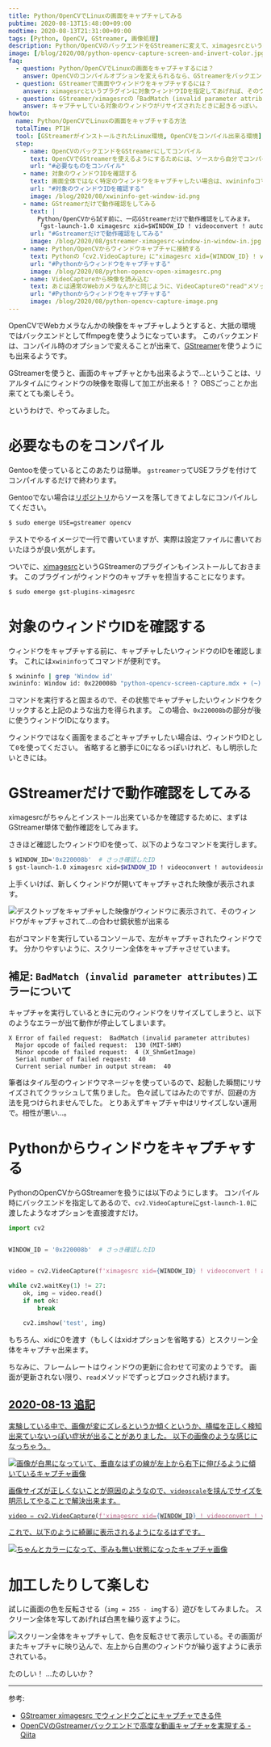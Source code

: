 ```yaml
---
title: Python/OpenCVでLinuxの画面をキャプチャしてみる
pubtime: 2020-08-13T15:48:00+09:00
modtime: 2020-08-13T21:31:00+09:00
tags: [Python, OpenCV, GStreamer, 画像処理]
description: Python/OpenCVのバックエンドをGStreamerに変えて、ximagesrcというプラグインを使ってLinuxの画面をキャプチャしてみました。（コンパイルさえやってしまえば）すごく簡単に出来て、かつ色々やれそうな感じがあります。たのしい。
image: [/blog/2020/08/python-opencv-capture-screen-and-invert-color.jpg]
faq:
  - question: Python/OpenCVでLinuxの画面をキャプチャするには？
    answer: OpenCVのコンパイルオプションを変えられるなら、GStreamerをバックエンドにしてximagesrcを使うのが楽そうです。
  - question: GStreamerで画面やウィンドウをキャプチャするには？
    answer: ximagesrcというプラグインに対象ウィンドウIDを指定してあげれば、そのウィンドウをキャプチャした映像を取得することが出来ます。
  - question: GStreamer/ximagesrcの「BadMatch (invalid parameter attributes)」ってエラーはいつ発生するの？
    answer: キャプチャしている対象のウィンドウがリサイズされたときに起きるっぽい。
howto:
  name: Python/OpenCVでLinuxの画面をキャプチャする方法
  totalTime: PT1H
  tool: [GStreamerがインストールされたLinux環境, OpenCVをコンパイル出来る環境]
  step:
    - name: OpenCVのバックエンドをGStreamerにしてコンパイル
      text: OpenCVでGStreamerを使えるようにするためには、ソースから自分でコンパイルする必要があります。ので、コンパイルします。
      url: "#必要なものをコンパイル"
    - name: 対象のウィンドウIDを確認する
      text: 画面全体ではなく特定のウィンドウをキャプチャしたい場合は、xwininfoコマンドで対象のウィンドウIDを確認します。
      url: "#対象のウィンドウIDを確認する"
      image: /blog/2020/08/xwininfo-get-window-id.png
    - name: GStreamerだけで動作確認をしてみる
      text: |
        Python/OpenCVから試す前に、一応GStreamerだけで動作確認をしてみます。
        「gst-launch-1.0 ximagesrc xid=$WINDOW_ID ! videoconvert ! autovideosink」とすると、キャプチャ結果をプレビュー出来ます。
      url: "#Gstreamerだけで動作確認をしてみる"
      image: /blog/2020/08/gstreamer-ximagesrc-window-in-window-in.jpg
    - name: Python/OpenCVからウィンドウキャプチャに接続する
      text: Pythonの「cv2.VideoCapture」に"ximagesrc xid={WINDOW_ID} ! videoconvert ! appsink"を渡すと、ウィンドウやスクリーンをWebカメラや動画ファイルのようにして開くことが出来ます。
      url: "#Pythonからウィンドウをキャプチャする"
      image: /blog/2020/08/python-opencv-open-ximagesrc.png
    - name: VideoCaptureから映像を読み込む
      text: あとは通常のWebカメラなんかと同じように、VideoCaptureの"read"メソッドを使ってフレーム画像を取得します。
      url: "#Pythonからウィンドウをキャプチャする"
      image: /blog/2020/08/python-opencv-capture-image.png
---
```


OpenCVでWebカメラなんかの映像をキャプチャしようとすると、大抵の環境ではバックエンドとしてffmpegを使うようになっています。
このバックエンドは、コンパイル時のオプションで変えることが出来て、[GStreamer](https://gstreamer.freedesktop.org/)を使うようにも出来るようです。

GStreamerを使うと、画面のキャプチャとかも出来るようで…ということは、リアルタイムにウィンドウの映像を取得して加工が出来る！？
OBSごっことか出来てとても楽しそう。

というわけで、やってみました。


# 必要なものをコンパイル

Gentooを使っているとこのあたりは簡単。
`gstreamer`ってUSEフラグを付けてコンパイルするだけで終わります。

Gentooでない場合は[リポジトリ](https://github.com/opencv/opencv)からソースを落してきてよしなにコンパイルしてください。

``` bash
$ sudo emerge USE=gstreamer opencv
```

テストでやるイメージで一行で書いていますが、実際は設定ファイルに書いておいたほうが良い気がします。

ついでに、[ximagesrc](https://gstreamer.freedesktop.org/documentation/ximagesrc/index.html)というGStreamerのプラグインもインストールしておきます。
このプラグインがウィンドウのキャプチャを担当することになります。

``` bash
$ sudo emerge gst-plugins-ximagesrc
```


# 対象のウィンドウIDを確認する

ウィンドウをキャプチャする前に、キャプチャしたいウィンドウのIDを確認します。
これには`xwininfo`ってコマンドが便利です。

``` bash
$ xwininfo | grep 'Window id'
xwininfo: Window id: 0x220008b "python-opencv-screen-capture.mdx + (~) - VIM"
```

コマンドを実行すると固まるので、その状態でキャプチャしたいウィンドウをクリックすると上記のような出力を得られます。
この場合、`0x220008b`の部分が後に使うウィンドウIDになります。

ウィンドウではなく画面をまるごとキャプチャしたい場合は、ウィンドウIDとして`0`を使ってください。
省略すると勝手に0になるっぽいけれど、もし明示したいときには。


# GStreamerだけで動作確認をしてみる

ximagesrcがちゃんとインストール出来ているかを確認するために、まずはGStreamer単体で動作確認をしてみます。

さきほど確認したウィンドウIDを使って、以下のようなコマンドを実行します。

``` bash
$ WINDOW_ID='0x220008b'  # さっき確認したID
$ gst-launch-1.0 ximagesrc xid=$WINDOW_ID ! videoconvert ! autovideosink
```

上手くいけば、新しくウィンドウが開いてキャプチャされた映像が表示されます。

![デスクトップをキャプチャした映像がウィンドウに表示されて、そのウィンドウがキャプチャされて…の合わせ鏡状態が出来る](/blog/2020/08/gstreamer-ximagesrc-window-in-window-in.jpg "1200x750")

右がコマンドを実行しているコンソールで、左がキャプチャされたウィンドウです。
分かりやすいように、スクリーン全体をキャプチャさせています。

## 補足: `BadMatch (invalid parameter attributes)`エラーについて

キャプチャを実行しているときに元のウィンドウをリサイズしてしまうと、以下のようなエラーが出て動作が停止してしまいます。

```
X Error of failed request:  BadMatch (invalid parameter attributes)
  Major opcode of failed request:  130 (MIT-SHM)
  Minor opcode of failed request:  4 (X_ShmGetImage)
  Serial number of failed request:  40
  Current serial number in output stream:  40
```

筆者はタイル型のウィンドウマネージャを使っているので、起動した瞬間にリサイズされてクラッシュして焦りました。
色々試してはみたのですが、回避の方法を見つけられませんでした。
とりあえずキャプチャ中はリサイズしない運用で。相性が悪い…。


# Pythonからウィンドウをキャプチャする

PythonのOpenCVからGStreamerを扱うには以下のようにします。
コンパイル時にバックエンドを指定してあるので、`cv2.VideoCapture`に`gst-launch-1.0`に渡したようなオプションを直接渡すだけ。

``` python
import cv2


WINDOW_ID = '0x220008b'  # さっき確認したID


video = cv2.VideoCapture(f'ximagesrc xid={WINDOW_ID} ! videoconvert ! appsink')

while cv2.waitKey(1) != 27:
    ok, img = video.read()
    if not ok:
        break

    cv2.imshow('test', img)
```

もちろん、xidに0を渡す（もしくはxidオプションを省略する）とスクリーン全体をキャプチャ出来ます。

ちなみに、フレームレートはウィンドウの更新に合わせて可変のようです。
画面が更新されない限り、`read`メソッドでずっとブロックされ続けます。

<ins date="2020-08-13">

## 2020-08-13 追記

実験している中で、画像が変にズレるというか傾くというか、横幅を正しく検知出来ていないっぽい症状が出ることがありました。
以下の画像のような感じになっちゃう。

![画像が白黒になっていて、垂直なはずの線が左上から右下に伸びるように傾いているキャプチャ画像](/blog/2020/08/ximagesrc-broken-image.jpg "320x320")

画像サイズが正しくないことが原因のようなので、`videoscale`を挟んでサイズを明示してやることで解決出来ます。

``` python
video = cv2.VideoCapture(f'ximagesrc xid={WINDOW_ID} ! videoconvert ! videoscale ! video/x-raw,width={WIDTH},height={HEIGHT} ! appsink')
```

これで、以下のように綺麗に表示されるようになるはずです。

![ちゃんとカラーになって、歪みも無い状態になったキャプチャ画像](/blog/2020/08/ximagesrc-correct-image.jpg "320x320")

</ins>


# 加工したりして楽しむ

試しに画面の色を反転させる（`img = 255 - img`する）遊びをしてみました。
スクリーン全体を写してあげれば白黒を繰り返すように。

![スクリーン全体をキャプチャして、色を反転させて表示している。その画面がまたキャプチャに映り込んで、左上から白黒のウィンドウが繰り返すように表示されている。](/blog/2020/08/python-opencv-capture-screen-and-invert-color.jpg "1200x600")

たのしい！ …たのしいか？

---

参考:
- [GStreamer ximagesrc でウィンドウごとにキャプチャできる件](https://cat-in-136.github.io/2020/05/gstreamer-ximagesrc-to-capture-window.html)
- [OpenCVのGstreamerバックエンドで高度な動画キャプチャを実現する - Qiita](https://qiita.com/stnk20/items/242e400853579d511ea3)
